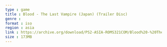 ```yaml
---
type : game
title : Blood - The Last Vampire (Japan) (Trailer Disc)
genre : 
format : iso
region : asia
link : https://archive.org/download/PS2-ASIA-ROMS321COM/Blood%20-%20The%20Last%20Vampire%20%28Japan%29%20%28Trailer%20Disc%29.7z
size : 173MB
---
```

